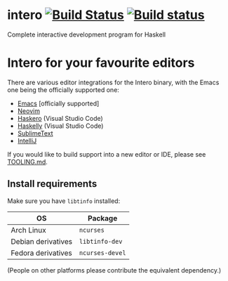 # intero [![Build Status](https://travis-ci.org/chrisdone/intero.svg)](https://travis-ci.org/chrisdone/intero) [![Build status](https://ci.appveyor.com/api/projects/status/23bdffi0bmycxn50?svg=true)](https://ci.appveyor.com/project/chrisdone/intero)

Complete interactive development program for Haskell

# Intero for your favourite editors

There are various editor integrations for the Intero binary, with the
Emacs one being the officially supported one:

* [Emacs](https://github.com/chrisdone/intero/blob/master/EMACS.md) [officially supported]
* [Neovim](https://github.com/parsonsmatt/intero-neovim)
* [Haskero](https://gitlab.com/vannnns/haskero) (Visual Studio Code)
* [Haskelly](https://github.com/haskelly-dev/Haskelly) (Visual Studio Code)
* [SublimeText](https://github.com/dariusf/sublime-intero)
* [IntelliJ](https://plugins.jetbrains.com/plugin/8258-intellij-haskell)

If you would like to build support into a new editor or IDE, please see
[TOOLING.md](https://github.com/commercialhaskell/intero/blob/master/TOOLING.md).

## Install requirements

Make sure you have `libtinfo` installed:

OS | Package
--- | ---
Arch Linux | `ncurses`
Debian derivatives | `libtinfo-dev`
Fedora derivatives | `ncurses-devel`

(People on other platforms please contribute the equivalent
dependency.)
